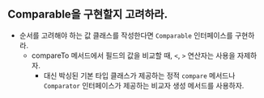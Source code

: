 ## Comparable을 구현할지 고려하라.

 - 순서를 고려해야 하는 값 클래스를 작성한다면 `Comparable` 인터페이스를 구현하라.
   - compareTo 메서드에서 필드의 값을 비교할 때, `<`, `>` 연산자는 사용을 자제하자.
     - 대신 박싱된 기본 타입 클래스가 제공하는 정적 `compare` 메서드나 `Comparator` 인터페이스가 제공하는 비교자 생성 메서드를 사용하자.